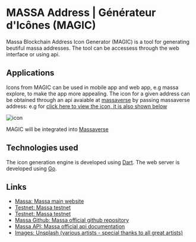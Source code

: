 # MASSA Address | Générateur d'Icônes (MAGIC)
Massa Blockchain Address Icon Generator (MAGIC) is a tool for generating beutiful massa addresses. The tool can be accessess through the web interface or using api.

## Applications
Icons from MAGIC can be used in mobile app and web app, e.g massa explore, to make the app more appealing. The icon for a given address can be obtained through an api avaiable at [massaverse](https://massaverse.io/api/v1/icon/) by passing massaverse address: e.g for [click here to view the icon, it is also shown below](https://massaverse.io/api/v1/icon/2gPcd4dxnYXoEucyLGwsNEubC7wR8nogDpFBktuWgr4KTWNxBy)

![icon](https://massaverse.io/api/v1/icon/2gPcd4dxnYXoEucyLGwsNEubC7wR8nogDpFBktuWgr4KTWNxBy)


MAGIC will be integrated into [Massaverse](https://github.com/jwmdev/massaverse)

## Technologies used
The icon generation engine is developed using [Dart](https://dart.dev/). The web server is developed using [Go](https://go.dev/).

## Links
- [Massa: Massa main website](https://massa.net)
- [Testnet: Massa testnet](https://test.massa.net)
- [Testnet: Massa testnet](https://massa.net/testnet)
- [Massa Github: Massa official github repository](https://github.com/massalabs)
- [Massa API: Massa official api documentation](https://github.com/massalabs/massa/wiki/api)
- [Images: Unsplash (various artists - special thanks to all great artists) ](https://https://unsplash.com)


